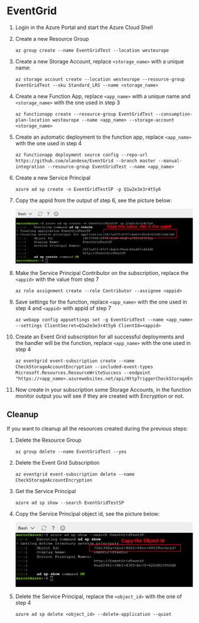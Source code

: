 # EventGrid

1. Login in the Azure Portal and start the Azure Cloud Shell

2. Create a new Resource Group

    ```azurecli-interactive
    az group create --name EventGridTest --location westeurope
    ```
3. Create a new Storage Account, replace `<storage_name>` with a unique name: 

    ```azurecli-interactive
    az storage account create --location westeurope --resource-group EventGridTest --sku Standard_LRS --name <storage_name>
    ```

4. Create a new Function App, replace `<app_name>` with a unique name and `<storage_name>` with the one used in step 3

    ```azurecli-interactive
    az functionapp create --resource-group EventGridTest --consumption-plan-location westeurope --name <app_name> --storage-account <storage_name>
    ```

5. Create an automatic deployment to the function app, replace `<app_name>` with the one used in step 4

    ```azurecli-interactive
    az functionapp deployment source config --repo-url https://github.com/olandese/EventGrid --branch master --manual-integration --resource-group EventGridTest --name <app_name> 
    ```

6. Create a new Service Principal

    ```azurecli-interactive
    azure ad sp create -n EventGridTestSP -p Q1w2e3e3r4t5y6
    ```
7. Copy the appid from the output of step 6, see the picture below:

    ![Appid](https://raw.githubusercontent.com/olandese/EventGrid/master/img/principalappid.PNG)

8. Make the Service Principal Contributor on the subscription, replace the `<appid>` with the value from step 7

    ```azurecli-interactive
    az role assignment create --role Contributor --assignee <appid>
    ```
9. Save settings for the function, replace `<app_name>` with the one used in step 4 and `<appid>` with appid of step 7

    ```azurecli-interactive
    az webapp config appsettings set -g EventGridTest --name <app_name> --settings ClientSecret=Q1w2e3e3r4t5y6 ClientId=<appid> 
    ```
10. Create an Event Grid subscription for all successful deployments and the handler will be the function, replace `<app_name>` with the one used in step 4

    ```azurecli-interactive
    az eventgrid event-subscription create --name CheckStorageAccountEncryption --included-event-types Microsoft.Resources.ResourceWriteSuccess --endpoint "https://<app_name>.azurewebsites.net/api/HttpTriggerCheckStorageEncryption"
    ``` 

11. Now create in your subscription some Storage Accounts, in the function monitor output you will see if they are created with Encryption or not.

## Cleanup 

If you want to cleanup all the resources created during the previous steps:

1. Delete the Resource Group

    ```azurecli-interactive
    az group delete --name EventGridTest --yes
    ``` 

2. Delete the Event Grid Subscription

    ```azurecli-interactive
    az eventgrid event-subscription delete --name CheckStorageAccountEncryption
    ``` 

3. Get the Service Principal

    ```azurecli-interactive
    azure ad sp show --search EventGridTestSP
    ``` 

4. Copy the Service Principal object id, see the picture below:

    ![ObjectID](https://raw.githubusercontent.com/olandese/EventGrid/master/img/principalobjectid.PNG)

5. Delete the Service Principal, replace the `<object_id>` with the one of step 4

    ```azurecli-interactive
    azure ad sp delete <object_id> --delete-application --quiet
    ``` 
